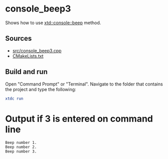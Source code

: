 # console_beep3

Shows how to use [xtd::console::beep](https://gammasoft71.github.io/xtd/reference_guides/latest/classxtd_1_1console.html#aab2e161c3a72cb14f808ed40e2b59ef2) method.

## Sources

* [src/console_beep3.cpp](src/console_beep3.cpp)
* [CMakeLists.txt](CMakeLists.txt)

## Build and run

Open "Command Prompt" or "Terminal". Navigate to the folder that contains the project and type the following:

```cmake
xtdc run
```

# Output if 3 is entered on command line

```
Beep number 1.
Beep number 2.
Beep number 3.
```
